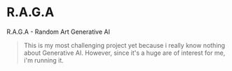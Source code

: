# R.A.G.A
R.A.G.A - Random Art Generative AI
> This is my most challenging project yet because i really know nothing about Generative AI. However, since it's a huge are of interest for me, i'm running it.